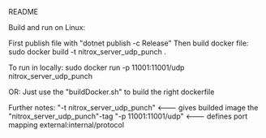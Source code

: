 README

Build and run on Linux:

First publish file with "dotnet publish -c Release"
Then build docker file: sudo docker build -t nitrox_server_udp_punch .

To run in locally: sudo docker run -p 11001:11001/udp nitrox_server_udp_punch

OR:
Just use the "buildDocker.sh" to build the right dockerfile

Further notes: 
	"-t nitrox_server_udp_punch"   <--- gives builded image the "nitrox_server_udp_punch"-tag
	"-p 11001:11001/udp" <--- defines port mapping external:internal/protocol
